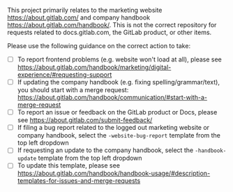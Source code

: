 This project primarily relates to the marketing website https://about.gitlab.com/ and company handbook https://about.gitlab.com/handbook/. This is not the correct repository for requests related to docs.gitlab.com, the GitLab product, or other items.

Please use the following guidance on the correct action to take:

- [ ] To report frontend problems (e.g. website won't load at all), please see https://about.gitlab.com/handbook/marketing/digital-experience/#requesting-support
- [ ] If updating the company handbook (e.g. fixing spelling/grammar/text), you should start with a merge request: https://about.gitlab.com/handbook/communication/#start-with-a-merge-request
- [ ] To report an issue or feedback on the GitLab product or Docs, please see https://about.gitlab.com/submit-feedback/
- [ ] If filing a bug report related to the logged out marketing website or company handbook, select the `-website-bug-report` template from the top left dropdown
- [ ] If requesting an update to the company handbook, select the `-handbook-update` template from the top left dropdown
- [ ] To update this template, please see https://about.gitlab.com/handbook/handbook-usage/#description-templates-for-issues-and-merge-requests
